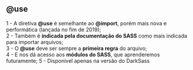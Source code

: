 ## @use ##

1 - A diretiva <b>@use</b> é semelhante ao <b>@import</b>, porém mais nova e performática (lançada no fim de 2019); <br>
2 - Também é <b>indicada pela documentação do SASS</b> como mais indicada para importar arquivos; <br>
3 - O <b>@use</b> deve ser sempre a <b>primeira regra</b> do arquivo; <br>
4 - E nos dá acesso aos <b>módulos do SASS</b>, que aprenderemos futuramente;
5 - Disponivel apenas na versão do DarkSass